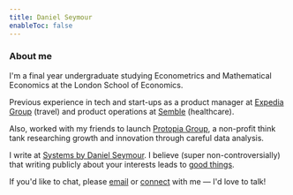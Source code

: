 ```yaml
---
title: Daniel Seymour
enableToc: false
---
```

<h3>About me</h3>

<p>I'm a final year undergraduate studying Econometrics and Mathematical Economics at the London School of Economics.</p>

<p>Previous experience in tech and start-ups as a product manager at <a href="https://www.expediagroup.com/home/" target="_blank" rel="noopener noreferrer">Expedia Group</a> (travel) and product operations at <a href="https://www.semble.io/" target="_blank" rel="noopener noreferrer">Semble</a> (healthcare).</p>

<p>Also, worked with my friends to launch <a href="https://www.protopiagroup.org/" target="_blank" rel="noopener noreferrer">Protopia Group</a>, a non-profit think tank researching growth and innovation through careful data analysis.</p>

<p>I write at <a href="https://danielseymour.substack.com/?utm_source=substack&utm_medium=web&utm_campaign=substack_profile" target="_blank" rel="noopener noreferrer">Systems by Daniel Seymour</a>. I believe (super non-controversially) that writing publicly about your interests leads to <a href="https://nabeelqu.co/principles" target="_blank" rel="noopener noreferrer">good things</a>.</p>

<p>If you'd like to chat, please <a href="mailto:d.seymour@lse.ac.uk">email</a> or <a href="https://www.linkedin.com/in/daniel-seymour1/" target="_blank" rel="noopener noreferrer">connect</a> with me — I'd love to talk!</p>